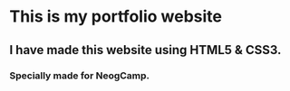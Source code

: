 # This is my portfolio website

## I have made this website using HTML5 & CSS3.

### Specially made for NeogCamp. 

